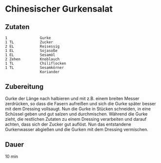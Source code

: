 # Chinesischer Gurkensalat

## Zutaten
    1               Gurke
    1 TL            Zucker
    2 EL            Reisessig
    1 EL            Sojasoße
    1 EL            Sesamöl        
    2 Zehen         Knoblauch
    1 TL            Chiliflocken
    1 TL            Sesamkörner
                    Koriander
    
## Zubereitung
Gurke der Länge nach halbieren und mit z.B. einem breiten Messer zerdrücken, so dass die Fasern aufreißen und sich die Gurke später besser mit dem Dressing vollsaugt. Nun die Gurke in Stücken schneiden, in eine Schüssel geben und gut salzen und durchmischen. Während die Gurke zieht, die restlichen Zutaten zu einem Dressing verarbeiten und darauf achten, dass sich der Zucker gut auflöst. Nun das entstandene Gurkenwasser abgießen und die Gurken mit dem Dressing vermischen.

## Dauer
10 min